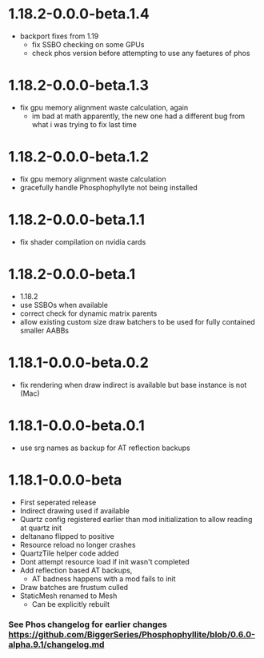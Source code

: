 # 1.18.2-0.0.0-beta.1.4
 - backport fixes from 1.19
   - fix SSBO checking on some GPUs
   - check phos version before attempting to use any faetures of phos

# 1.18.2-0.0.0-beta.1.3
- fix gpu memory alignment waste calculation, again
  - im bad at math apparently, the new one had a different bug from what i was trying to fix last time 

# 1.18.2-0.0.0-beta.1.2
 - fix gpu memory alignment waste calculation
 - gracefully handle Phosphophyllyte not being installed

# 1.18.2-0.0.0-beta.1.1
 - fix shader compilation on nvidia cards

# 1.18.2-0.0.0-beta.1
 - 1.18.2
 - use SSBOs when available
 - correct check for dynamic matrix parents
 - allow existing custom size draw batchers to be used for fully contained smaller AABBs

# 1.18.1-0.0.0-beta.0.2
 - fix rendering when draw indirect is available but base instance is not (Mac)

# 1.18.1-0.0.0-beta.0.1
 - use srg names as backup for AT reflection backups

# 1.18.1-0.0.0-beta
 - First seperated release
 - Indirect drawing used if available
 - Quartz config registered earlier than mod initialization to allow reading at quartz init
 - deltanano flipped to positive
 - Resource reload no longer crashes
 - QuartzTile helper code added
 - Dont attempt resource load if init wasn't completed
 - Add reflection based AT backups,
   - AT badness happens with a mod fails to init
 - Draw batches are frustum culled
 - StaticMesh renamed to Mesh
   - Can be explicitly rebuilt


### See Phos changelog for earlier changes https://github.com/BiggerSeries/Phosphophyllite/blob/0.6.0-alpha.9.1/changelog.md